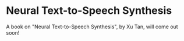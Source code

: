 # Neural Text-to-Speech Synthesis

A book on "Neural Text-to-Speech Synthesis", by Xu Tan, will come out soon!
